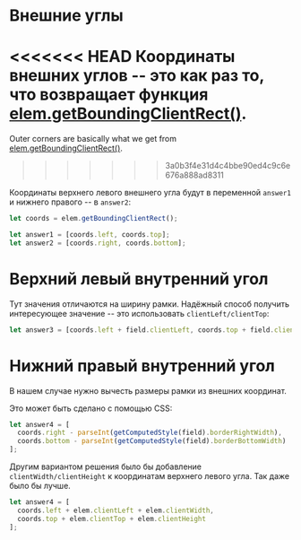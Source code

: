 # Внешние углы

<<<<<<< HEAD
Координаты внешних углов -- это как раз то, что возвращает функция [elem.getBoundingClientRect()](https://developer.mozilla.org/ru/docs/DOM/element.getBoundingClientRect).
=======
Outer corners are basically what we get from [elem.getBoundingClientRect()](https://developer.mozilla.org/en-US/docs/DOM/element.getBoundingClientRect).
>>>>>>> 3a0b3f4e31d4c4bbe90ed4c9c6e676a888ad8311

Координаты верхнего левого внешнего угла будут в переменной `answer1` и нижнего правого -- в `answer2`:

```js
let coords = elem.getBoundingClientRect();

let answer1 = [coords.left, coords.top];
let answer2 = [coords.right, coords.bottom];
```

# Верхний левый внутренний угол

Тут значения отличаются на ширину рамки. Надёжный способ получить интересующее значение -- это использовать `clientLeft/clientTop`:

```js
let answer3 = [coords.left + field.clientLeft, coords.top + field.clientTop];
```

# Нижний правый внутренний угол

В нашем случае нужно вычесть размеры рамки из внешних координат.

Это может быть сделано с помощью CSS:

```js
let answer4 = [
  coords.right - parseInt(getComputedStyle(field).borderRightWidth),
  coords.bottom - parseInt(getComputedStyle(field).borderBottomWidth)
];
```

Другим вариантом решения было бы добавление `clientWidth/clientHeight` к координатам верхнего левого угла. Так даже было бы лучше.

```js
let answer4 = [
  coords.left + elem.clientLeft + elem.clientWidth,
  coords.top + elem.clientTop + elem.clientHeight
];
```
